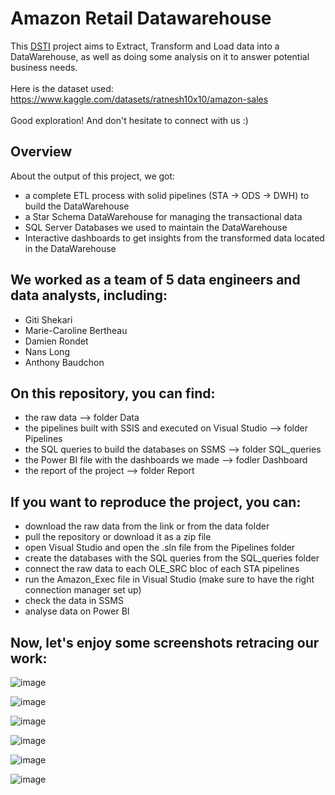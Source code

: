 # Amazon Retail Datawarehouse    
This [DSTI](https://dsti.school/) project aims to Extract, Transform and Load data into a DataWarehouse, as well as doing some analysis on it to answer potential business needs.     
<br>
Here is the dataset used: https://www.kaggle.com/datasets/ratnesh10x10/amazon-sales     
<br>
Good exploration! And don't hesitate to connect with us :)      
       
## Overview     
About the output of this project, we got:    
- a complete ETL process with solid pipelines (STA -> ODS -> DWH) to build the DataWarehouse
- a Star Schema DataWarehouse for managing the transactional data
- SQL Server Databases we used to maintain the DataWarehouse    
- Interactive dashboards to get insights from the transformed data located in the DataWarehouse
     
         
## We worked as a team of 5 data engineers and data analysts, including:    
- Giti Shekari    
- Marie-Caroline Bertheau    
- Damien Rondet    
- Nans Long    
- Anthony Baudchon    
    
     
## On this repository, you can find:    
- the raw data --> folder Data
- the pipelines built with SSIS and executed on Visual Studio --> folder Pipelines       
- the SQL queries to build the databases on SSMS --> folder SQL_queries    
- the Power BI file with the dashboards we made --> fodler Dashboard
- the report of the project --> folder Report
      
    
## If you want to reproduce the project, you can:
- download the raw data from the link or from the data folder    
- pull the repository or download it as a zip file
- open Visual Studio and open the .sln file from the Pipelines folder
- create the databases with the SQL queries from the SQL_queries folder
- connect the raw data to each OLE_SRC bloc of each STA pipelines    
- run the Amazon_Exec file in Visual Studio (make sure to have the right connection manager set up)
- check the data in SSMS    
- analyse data on Power BI         

    
## Now, let's enjoy some screenshots retracing our work:    

![image](https://github.com/user-attachments/assets/798b28c7-658d-4747-acbe-171f251e945f)

![image](https://github.com/user-attachments/assets/f7161d71-95f9-48fa-9bde-706ea5ca8814)

![image](https://github.com/user-attachments/assets/a8ce60ad-8756-44dd-91d1-63150b11f0d7)

![image](https://github.com/user-attachments/assets/51ed59b7-b274-4d19-a629-b28ced968d30)

![image](https://github.com/user-attachments/assets/c1e5a57d-dd5f-48ac-9ca0-374028f88e4c)

![image](https://github.com/user-attachments/assets/036ea812-caee-4bc1-9a95-ddf1192f87f3)

